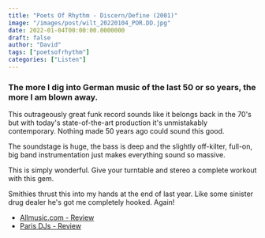 ```yaml
---
title: "Poets Of Rhythm - Discern/Define (2001)"
image: "/images/post/wilt_20220104_POR.DD.jpg"
date: 2022-01-04T00:00:00.0000000
draft: false
author: "David"
tags: ["poetsofrhythm"]
categories: ["Listen"]
---
```

### The more I dig into German music of the last 50 or so years, the more I am blown away.

 This outrageously great funk record sounds like it belongs back in the 70's but with today's state-of-the-art production it's unmistakably contemporary. Nothing made 50 years ago could sound this good.

 The soundstage is huge, the bass is deep and the slightly off-kilter, full-on, big band instrumentation just makes everything sound so massive.

 This is simply wonderful. Give your turntable and stereo a complete workout with this gem.

 Smithies thrust this into my hands at the end of last year. Like some sinister drug dealer he's got me completely hooked. Again!

-  [Allmusic.com - Review](https://www.allmusic.com/album/discern-define-mw0000009716)
-  [Paris DJs - Review](http://www.parisdjs.com/index.php/post/the-poets-of-rhythm-discern-define)